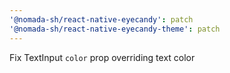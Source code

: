 ```yaml
---
'@nomada-sh/react-native-eyecandy': patch
'@nomada-sh/react-native-eyecandy-theme': patch
---
```


Fix TextInput `color` prop overriding text color
